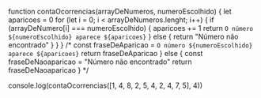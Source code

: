 function contaOcorrencias(arrayDeNumeros, numeroEscolhido) {
    let aparicoes = 0
    for (let i = 0; i < arrayDeNumeros.lenght; i++) {
        if (arrayDeNumero[i] === numeroEscolhido) {
            aparicoes += 1
            return `O número ${numeroEscolhido} aparece ${aparicoes}`
        } else {
            return "Número não encontrado"
        }
    }
}
/*     const fraseDeAparicao = `O número ${numeroEscolhido} aparece ${aparicoes}`
    return fraseDeAparicao
} else {
    const fraseDeNaoaparicao = "Número não encontrado"
    return fraseDeNaoaparicao
} */


console.log(contaOcorrencias([1, 4, 8, 2, 5, 4, 2, 4, 7, 5], 4))